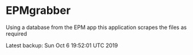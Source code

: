 # EPMgrabber
Using a database from the EPM app this application scrapes the files as required


Latest backup: Sun Oct 6 19:52:01 UTC 2019
